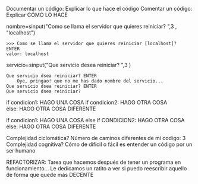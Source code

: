 Documentar un código:
    Explicar lo que hace el código
Comentar un código:
    Explicar CÓMO LO HACE
    
    
nombre=sinput("Como se llama el servidor que quieres reiniciar? ",3 , "localhost")

    >>> Como se llama el servidor que quieres reiniciar [localhost]?  ENTER
    valor: localhost

servicio=sinput("Que servicio desea reiniciar? ",3 )

    Que servicio dsea reiniciar? ENTER
        Oye, pringao! que no me has dado nombre del servicio... 
    Que servicio dsea reiniciar? ENTER
    Que servicio dsea reiniciar? 

if condicion1:
    HAGO UNA COSA
    if condicion2:
        HAGO OTRA COSA    
else:
    HAGO OTRA COSA DIFERENTE
    
    

if condicion1:
    HAGO UNA COSA
else if CONDICION2:
    HAGO OTRA COSA
else: 
    HAGO OTRA COSA DIFERENTE



Complejidad ciclomática? Número de caminos diferentes de mi codigo: 3
Complejidad cognitiva?   Cómo de dificil o fácil es entender un código por un ser humano

REFACTORIZAR:
    Tarea que hacemos después de tener un programa en funcionamiento...
    Le dedicamos un ratito a ver si puedo reescribir aquello de forma que quede más DECENTE